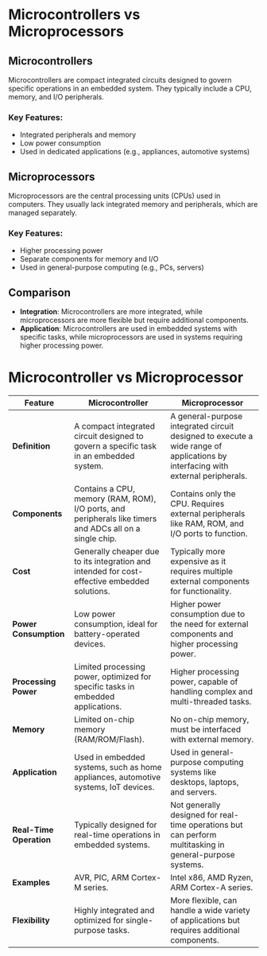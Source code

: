# Microcontrollers vs Microprocessors

## Microcontrollers
Microcontrollers are compact integrated circuits designed to govern specific operations in an embedded system. They typically include a CPU, memory, and I/O peripherals.

### Key Features:
- Integrated peripherals and memory
- Low power consumption
- Used in dedicated applications (e.g., appliances, automotive systems)

## Microprocessors
Microprocessors are the central processing units (CPUs) used in computers. They usually lack integrated memory and peripherals, which are managed separately.

### Key Features:
- Higher processing power
- Separate components for memory and I/O
- Used in general-purpose computing (e.g., PCs, servers)

## Comparison
- **Integration**: Microcontrollers are more integrated, while microprocessors are more flexible but require additional components.
- **Application**: Microcontrollers are used in embedded systems with specific tasks, while microprocessors are used in systems requiring higher processing power.



# Microcontroller vs Microprocessor

| Feature                     | Microcontroller                            | Microprocessor                             |
|-----------------------------|--------------------------------------------|--------------------------------------------|
| **Definition**               | A compact integrated circuit designed to govern a specific task in an embedded system. | A general-purpose integrated circuit designed to execute a wide range of applications by interfacing with external peripherals. |
| **Components**               | Contains a CPU, memory (RAM, ROM), I/O ports, and peripherals like timers and ADCs all on a single chip. | Contains only the CPU. Requires external peripherals like RAM, ROM, and I/O ports to function. |
| **Cost**                     | Generally cheaper due to its integration and intended for cost-effective embedded solutions. | Typically more expensive as it requires multiple external components for functionality. |
| **Power Consumption**        | Low power consumption, ideal for battery-operated devices. | Higher power consumption due to the need for external components and higher processing power. |
| **Processing Power**         | Limited processing power, optimized for specific tasks in embedded applications. | Higher processing power, capable of handling complex and multi-threaded tasks. |
| **Memory**                   | Limited on-chip memory (RAM/ROM/Flash). | No on-chip memory, must be interfaced with external memory. |
| **Application**              | Used in embedded systems, such as home appliances, automotive systems, IoT devices. | Used in general-purpose computing systems like desktops, laptops, and servers. |
| **Real-Time Operation**      | Typically designed for real-time operations in embedded systems. | Not generally designed for real-time operations but can perform multitasking in general-purpose systems. |
| **Examples**                 | AVR, PIC, ARM Cortex-M series.             | Intel x86, AMD Ryzen, ARM Cortex-A series. |
| **Flexibility**              | Highly integrated and optimized for single-purpose tasks. | More flexible, can handle a wide variety of applications but requires additional components. |
